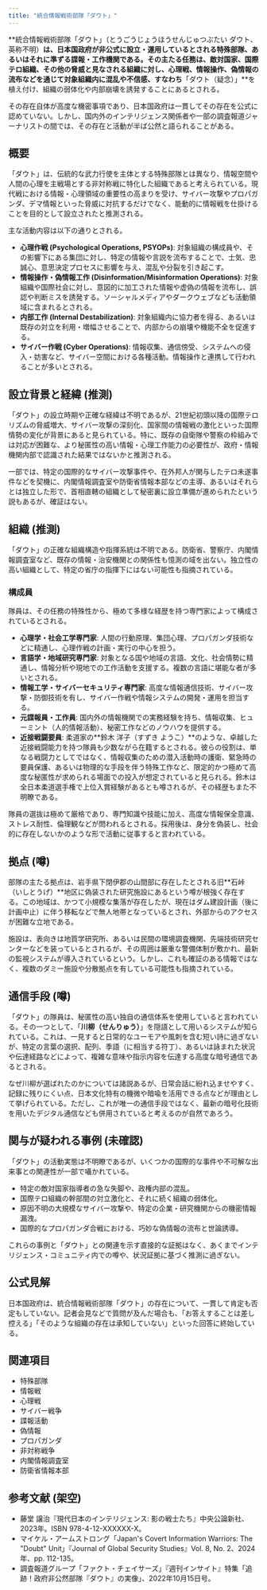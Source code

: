 ```yaml
---
title: "統合情報戦術部隊「ダウト」"
---
```


**統合情報戦術部隊「ダウト」（とうごうじょうほうせんじゅつぶたい ダウト、英称不明）**は、日本国政府が非公式に設立・運用しているとされる特殊部隊、あるいはそれに準ずる諜報・工作機関である。その主たる任務は、敵対国家、国際テロ組織、その他の脅威と見なされる組織に対し、心理戦、情報操作、偽情報の流布などを通じて対象組織内に混乱や不信感、すなわち**「ダウト（疑念）」**を植え付け、組織の弱体化や内部崩壊を誘発することにあるとされる。

その存在自体が高度な機密事項であり、日本国政府は一貫してその存在を公式に認めていない。しかし、国内外のインテリジェンス関係者や一部の調査報道ジャーナリストの間では、その存在と活動が半ば公然と語られることがある。

## 概要

「ダウト」は、伝統的な武力行使を主体とする特殊部隊とは異なり、情報空間や人間の心理を主戦場とする非対称戦に特化した組織であると考えられている。現代戦における情報・心理領域の重要性の高まりを受け、サイバー攻撃やプロパガンダ、デマ情報といった脅威に対抗するだけでなく、能動的に情報戦を仕掛けることを目的として設立されたと推測される。

主な活動内容は以下の通りとされる。

*   **心理作戦 (Psychological Operations, PSYOPs)**: 対象組織の構成員や、その影響下にある集団に対し、特定の情報や言説を流布することで、士気、忠誠心、意思決定プロセスに影響を与え、混乱や分裂を引き起こす。
*   **情報操作・偽情報工作 (Disinformation/Misinformation Operations)**: 対象組織や国際社会に対し、意図的に加工された情報や虚偽の情報を流布し、誤認や判断ミスを誘発する。ソーシャルメディアやダークウェブなども活動領域に含まれるとされる。
*   **内部工作 (Internal Destabilization)**: 対象組織内に協力者を得る、あるいは既存の対立を利用・増幅させることで、内部からの崩壊や機能不全を促進する。
*   **サイバー作戦 (Cyber Operations)**: 情報収集、通信傍受、システムへの侵入・妨害など、サイバー空間における各種活動。情報操作と連携して行われることが多いとされる。

## 設立背景と経緯 (推測)

「ダウト」の設立時期や正確な経緯は不明であるが、21世紀初頭以降の国際テロリズムの脅威増大、サイバー攻撃の深刻化、国家間の情報戦の激化といった国際情勢の変化が背景にあると見られている。特に、既存の自衛隊や警察の枠組みでは対応が困難な、より秘匿性の高い情報・心理工作能力の必要性が、政府・情報機関内部で認識された結果ではないかと推測される。

一部では、特定の国際的なサイバー攻撃事件や、在外邦人が関与したテロ未遂事件などを契機に、内閣情報調査室や防衛省情報本部などの主導、あるいはそれらとは独立した形で、首相直轄の組織として秘密裏に設立準備が進められたという説もあるが、確証はない。

## 組織 (推測)

「ダウト」の正確な組織構造や指揮系統は不明である。防衛省、警察庁、内閣情報調査室など、既存の情報・治安機関との関係性も憶測の域を出ない。独立性の高い組織として、特定の省庁の指揮下にはない可能性も指摘されている。

### 構成員

隊員は、その任務の特殊性から、極めて多様な経歴を持つ専門家によって構成されているとされる。

*   **心理学・社会工学専門家**: 人間の行動原理、集団心理、プロパガンダ技術などに精通し、心理作戦の計画・実行の中心を担う。
*   **言語学・地域研究専門家**: 対象となる国や地域の言語、文化、社会情勢に精通し、情報分析や現地での工作活動を支援する。複数の言語に堪能な者が多いとされる。
*   **情報工学・サイバーセキュリティ専門家**: 高度な情報通信技術、サイバー攻撃・防御技術を有し、サイバー作戦や情報システムの開発・運用を担当する。
*   **元諜報員・工作員**: 国内外の情報機関での実務経験を持ち、情報収集、ヒューミント（人的情報活動）、秘密工作などのノウハウを提供する。
*   **近接戦闘要員**: 柔道家の**鈴木 洋子（すずき ようこ）**のような、卓越した近接戦闘能力を持つ隊員も少数ながら在籍するとされる。彼らの役割は、単なる戦闘力としてではなく、情報収集のための潜入活動時の護衛、緊急時の要員保護、あるいは物理的な手段を伴う特殊工作など、限定的かつ極めて高度な秘匿性が求められる場面での投入が想定されていると見られる。鈴木は全日本柔道選手権で上位入賞経験があるとも噂されるが、その経歴もまた不明瞭である。

隊員の選抜は極めて厳格であり、専門知識や技能に加え、高度な情報保全意識、ストレス耐性、倫理観などが問われるとされる。採用後は、身分を偽装し、社会的に存在しないかのような形で活動に従事すると言われている。

## 拠点 (噂)

部隊の主たる拠点は、岩手県下閉伊郡の山間部に存在したとされる旧**石峠（いしとうげ）**地区に偽装された研究施設にあるという噂が根強く存在する。この地域は、かつて小規模な集落が存在したが、現在はダム建設計画（後に計画中止）に伴う移転などで無人地帯となっているとされ、外部からのアクセスが困難な立地である。

施設は、表向きは地質学研究所、あるいは民間の環境調査機関、先端技術研究センターなどを装っているとされるが、その周囲は厳重な警備体制が敷かれ、最新の監視システムが導入されているという。しかし、これも確証のある情報ではなく、複数のダミー施設や分散拠点を有している可能性も指摘されている。

## 通信手段 (噂)

「ダウト」の隊員は、秘匿性の高い独自の通信体系を使用していると言われている。その一つとして、「**川柳（せんりゅう）**」を隠語として用いるシステムが知られている。これは、一見すると日常的なユーモアや風刺を含む短い詩に過ぎないが、特定の言葉の選択、配列、季語（に相当する符丁）、あるいは詠まれた状況や伝達経路などによって、複雑な意味や指示内容を伝達する高度な暗号通信であるとされる。

なぜ川柳が選ばれたのかについては諸説あるが、日常会話に紛れ込ませやすく、記録に残りにくい点、日本文化特有の機微や暗喩を活用できる点などが理由として挙げられている。ただし、これが唯一の通信手段ではなく、最新の暗号化技術を用いたデジタル通信なども併用されていると考えるのが自然であろう。

## 関与が疑われる事例 (未確認)

「ダウト」の活動実態は不明瞭であるが、いくつかの国際的な事件や不可解な出来事との関連性が一部で囁かれている。

*   特定の敵対国家指導者の急な失脚や、政権内部の混乱。
*   国際テロ組織の幹部間の対立激化と、それに続く組織の弱体化。
*   原因不明の大規模なサイバー攻撃や、特定の企業・研究機関からの機密情報漏洩。
*   国際的なプロパガンダ合戦における、巧妙な偽情報の流布と世論誘導。

これらの事例と「ダウト」との関連を示す直接的な証拠はなく、あくまでインテリジェンス・コミュニティ内での噂や、状況証拠に基づく推測に過ぎない。

## 公式見解

日本国政府は、統合情報戦術部隊「ダウト」の存在について、一貫して肯定も否定もしていない。記者会見などで質問が及んだ場合も、「お答えすることは差し控える」「そのような組織の存在は承知していない」といった回答に終始している。

## 関連項目

*   特殊部隊
*   情報戦
*   心理戦
*   サイバー戦争
*   諜報活動
*   偽情報
*   プロパガンダ
*   非対称戦争
*   内閣情報調査室
*   防衛省情報本部

## 参考文献 (架空)

*   藤堂 譲治『現代日本のインテリジェンス: 影の戦士たち』中央公論新社、2023年。ISBN 978-4-12-XXXXXX-X。
*   マイケル・アームストロング「Japan's Covert Information Warriors: The "Doubt" Unit」『Journal of Global Security Studies』Vol. 8, No. 2、2024年、pp. 112-135。
*   調査報道グループ「ファクト・チェイサーズ」『週刊インサイト』特集「追跡！政府非公然部隊『ダウト』の実像」、2022年10月15日号。
